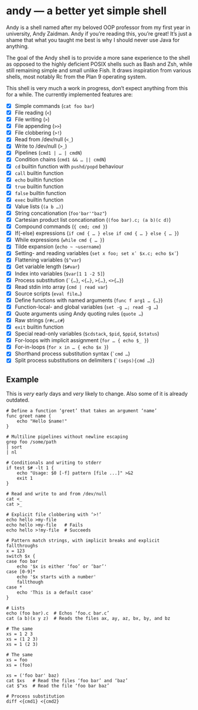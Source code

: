 # andy — a better yet simple shell

Andy is a shell named after my beloved OOP professor from my first year in
university, Andy Zaidman.  Andy if you’re reading this, you’re great!  It’s just
a shame that what you taught me best is why I should never use Java for
anything.

The goal of the Andy shell is to provide a more sane experience to the shell as
opposed to the highly deficient POSIX shells such as Bash and Zsh, while still
remaining simple and small unlike Fish.  It draws inspiration from various
shells, most notably Rc from the Plan 9 operating system.

This shell is very much a work in progress, don’t expect anything from this for
a while.  The currently implemented features are:

- [X] Simple commands (`cat foo bar`)
- [X] File reading (`<`)
- [X] File writing (`>`)
- [X] File appending (`>>`)
- [X] File clobbering (`>!`)
- [X] Read from /dev/null (`<_`)
- [X] Write to /dev/null (`>_`)
- [X] Pipelines (`cmd1 | … | cmdN`)
- [X] Condition chains (`cmd1 && … || cmdN`)
- [X] `cd` builtin function with `pushd/popd` behaviour
- [X] `call` builtin function
- [X] `echo` builtin function
- [X] `true` builtin function
- [X] `false` builtin function
- [X] `exec` builtin function
- [X] Value lists (`(a b …)`)
- [X] String concationation (`foo'bar'"baz"`)
- [X] Cartesian product list concationation (`(foo bar).c; (a b)(c d)`)
- [X] Compound commands (`{ cmd; cmd }`)
- [X] If(-else) expressions (`if cmd { … } else if cmd { … } else { … }`)
- [X] While expressions (`while cmd { … }`)
- [X] Tilde expansion (`echo ~ ~username`)
- [X] Setting- and reading variables (`set x foo; set xʹ $x.c; echo $xʹ`)
- [X] Flattening variables (`$^var`)
- [X] Get variable length (`$#var`)
- [X] Index into variables (`$var[1 1 -2 5]`)
- [X] Process substitution (``​`{…}``, `<{…}`, `>{…}`, `<>{…}`)
- [X] Read stdin into array (`cmd | read var`)
- [X] Source scripts (`eval file…`)
- [X] Define functions with named arguments (`func f arg1 … {…}`)
- [X] Function-local- and global variables (`set -g …; read -g …`)
- [X] Quote arguments using Andy quoting rules (`quote …`)
- [X] Raw strings (`r#c…c#`)
- [X] `exit` builtin function
- [X] Special read-only variables (`$cdstack`, `$pid`, `$ppid`, `$status`)
- [X] For-loops with implicit assignment (`for … { echo $_ }`)
- [X] For-in-loops (`for x in … { echo $x }`)
- [X] Shorthand process substitution syntax (``​`cmd …``)
- [X] Split process substitutions on delimiters (``​`(seps){cmd …}``)

## Example

This is *very* early days and *very* likely to change.  Also some of it is
already outdated.

```andy
# Define a function ‘greet’ that takes an argument ‘name’
func greet name {
    echo "Hello $name!"
}

# Multiline pipelines without newline escaping
grep foo /some/path
| sort
| nl

# Conditionals and writing to stderr
if test $# -lt 1 {
    echo "Usage: $0 [-f] pattern [file ...]" >&2
    exit 1
}

# Read and write to and from /dev/null
cat <_
cat >_

# Explicit file clobbering with ‘>!’
echo hello >my-file
echo hello >my-file   # Fails
echo hello >!my-file  # Succeeds

# Pattern match strings, with implicit breaks and explicit fallthroughs
x = 123
switch $x {
case foo bar
    echo '$x is either ‘foo’ or ‘bar’'
case [0-9]*
    echo '$x starts with a number'
    fallthough
case *
    echo 'This is a default case'
}

# Lists
echo (foo bar).c  # Echos ‘foo.c bar.c’
cat (a b)(x y z)  # Reads the files ax, ay, az, bx, by, and bz

# The same
xs = 1 2 3
xs = (1 2 3)
xs = 1 (2 3)

# The same
xs = foo
xs = (foo)

xs = ('foo bar' baz)
cat $xs   # Read the files ‘foo bar’ and ‘baz’
cat $^xs  # Read the file ‘foo bar baz’

# Process substitution
diff <{cmd1} <{cmd2}
```
